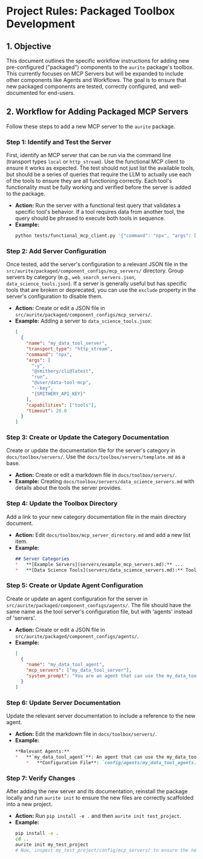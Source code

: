 # Project Rules: Packaged Toolbox Development

## 1. Objective

This document outlines the specific workflow instructions for adding new pre-configured ("packaged") components to the `aurite` package's toolbox. This currently focuses on MCP Servers but will be expanded to include other components like Agents and Workflows. The goal is to ensure that new packaged components are tested, correctly configured, and well-documented for end-users.

## 2. Workflow for Adding Packaged MCP Servers

Follow these steps to add a new MCP server to the `aurite` package.

### Step 1: Identify and Test the Server

First, identify an MCP server that can be run via the command line (transport types `local` or `http_stream`). Use the functional MCP client to ensure it works as expected. The test should not just list the available tools, but should be a series of queries that require the LLM to actually use each of the tools to ensure they are all functioning correctly. Each tool's functionality must be fully working and verified before the server is added to the package.

*   **Action:** Run the server with a functional test query that validates a specific tool's behavior. If a tool requires data from another tool, the query should be phrased to execute both tools in sequence.
*   **Example:**
    ```bash
    python tests/functional_mcp_client.py '{"command": "npx", "args": ["-y", "@user/some-mcp-server"]}' "Use the 'search' tool to find an item, then use the 'get_details' tool to get the details of the first result."
    ```

### Step 2: Add Server Configuration

Once tested, add the server's configuration to a relevant JSON file in the `src/aurite/packaged/component_configs/mcp_servers/` directory. Group servers by category (e.g., `web_search_servers.json`, `data_science_tools.json`). If a server is generally useful but has specific tools that are broken or deprecated, you can use the `exclude` property in the server's configuration to disable them.

*   **Action:** Create or edit a JSON file in `src/aurite/packaged/component_configs/mcp_servers/`.
*   **Example:** Adding a server to `data_science_tools.json`:
    ```json
    [
      {
        "name": "my_data_tool_server",
        "transport_type": "http_stream",
        "command": "npx",
        "args": [
          "-y",
          "@smithery/cli@latest",
          "run",
          "@user/data-tool-mcp",
          "--key",
          "{SMITHERY_API_KEY}"
        ],
        "capabilities": ["tools"],
        "timeout": 20.0
      }
    ]
    ```

### Step 3: Create or Update the Category Documentation

Create or update the documentation file for the server's category in `docs/toolbox/servers/`. Use the `docs/toolbox/servers/template.md` as a base.

*   **Action:** Create or edit a markdown file in `docs/toolbox/servers/`.
*   **Example:** Creating `docs/toolbox/servers/data_science_servers.md` with details about the tools the server provides.

### Step 4: Update the Toolbox Directory

Add a link to your new category documentation file in the main directory document.

*   **Action:** Edit `docs/toolbox/mcp_server_directory.md` and add a new list item.
*   **Example:**
    ```markdown
    ## Server Categories
    *   **[Example Servers](servers/example_mcp_servers.md):** ...
    *   **[Data Science Tools](servers/data_science_servers.md):** Tools for data analysis and exploration.
    ```

### Step 5: Create or Update Agent Configuration

Create or update an agent configuration for the server in `src/aurite/packaged/component_configs/agents/`. The file should have the same name as the tool server's configuration file, but with 'agents' instead of 'servers'.

*   **Action:** Create or edit a JSON file in `src/aurite/packaged/component_configs/agents/`.
*   **Example:**
    ```json
    [
      {
        "name": "my_data_tool_agent",
        "mcp_servers": ["my_data_tool_server"],
        "system_prompt": "You are an agent that can use the my_data_tool_server to answer questions."
      }
    ]
    ```

### Step 6: Update Server Documentation

Update the relevant server documentation to include a reference to the new agent.

*   **Action:** Edit the markdown file in `docs/toolbox/servers/`.
*   **Example:**
    ```markdown
    **Relevant Agents:**
    *   **`my_data_tool_agent`**: An agent that can use the my_data_tool_server to answer questions.
        *   **Configuration File**: `config/agents/my_data_tool_agents.json`
    ```

### Step 7: Verify Changes

After adding the new server and its documentation, reinstall the package locally and run `aurite init` to ensure the new files are correctly scaffolded into a new project.

*   **Action:** Run `pip install -e .` and then `aurite init test_project`.
*   **Example:**
    ```bash
    pip install -e .
    cd ..
    aurite init my_test_project
    # Now, inspect my_test_project/config/mcp_servers/ to ensure the new JSON file is present.
